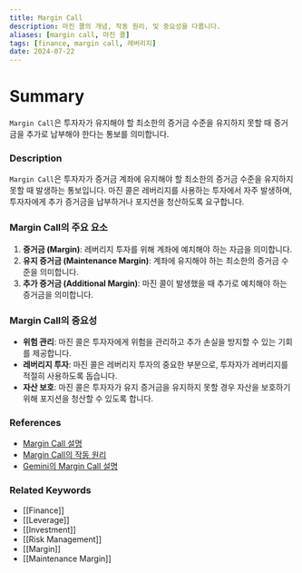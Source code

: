 ```yaml
---
title: Margin Call
description: 마진 콜의 개념, 작동 원리, 및 중요성을 다룹니다.
aliases: [margin call, 마진 콜]
tags: [finance, margin call, 레버리지]
date: 2024-07-22
---
```

# Summary

`Margin Call`은 투자자가 유지해야 할 최소한의 증거금 수준을 유지하지 못할 때 증거금을 추가로 납부해야 한다는 통보를 의미합니다.

### Description

`Margin Call`은 투자자가 증거금 계좌에 유지해야 할 최소한의 증거금 수준을 유지하지 못할 때 발생하는 통보입니다. 마진 콜은 레버리지를 사용하는 투자에서 자주 발생하며, 투자자에게 추가 증거금을 납부하거나 포지션을 청산하도록 요구합니다.

### Margin Call의 주요 요소

1. **증거금 (Margin)**: 레버리지 투자를 위해 계좌에 예치해야 하는 자금을 의미합니다.
2. **유지 증거금 (Maintenance Margin)**: 계좌에 유지해야 하는 최소한의 증거금 수준을 의미합니다.
3. **추가 증거금 (Additional Margin)**: 마진 콜이 발생했을 때 추가로 예치해야 하는 증거금을 의미합니다.

### Margin Call의 중요성

- **위험 관리**: 마진 콜은 투자자에게 위험을 관리하고 추가 손실을 방지할 수 있는 기회를 제공합니다.
- **레버리지 투자**: 마진 콜은 레버리지 투자의 중요한 부분으로, 투자자가 레버리지를 적절히 사용하도록 돕습니다.
- **자산 보호**: 마진 콜은 투자자가 유지 증거금을 유지하지 못할 경우 자산을 보호하기 위해 포지션을 청산할 수 있도록 합니다.

### References

- [Margin Call 설명](<https://en.wikipedia.org/wiki/Margin_(finance)>)
- [Margin Call의 작동 원리](https://www.investopedia.com/terms/m/margincall.asp)
- [Gemini의 Margin Call 설명](https://www.gemini.com/cryptopedia/search?query=margin-call)

### Related Keywords

- [[Finance]]
- [[Leverage]]
- [[Investment]]
- [[Risk Management]]
- [[Margin]]
- [[Maintenance Margin]]
